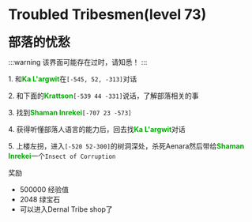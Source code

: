 # Troubled Tribesmen(level 73)
<span style="font-size: 25px;">**部落的忧愁**</span>

:::warning
该界面可能存在过时，请知悉！
:::

<span class="stage-index">1.</span> 和<font color=00AA00>**Ka L'argwit**</font>在`[-545, 52, -313]`对话

<span class="stage-index">2.</span> 和下面的<font color=00AA00>**Krattson**</font>`[-539 44 -331]`说话，了解部落相关的事

<span class="stage-index">3.</span> 找到<font color=00AA00>**Shaman Inrekei**</font>`[-707 23 -573]`

<span class="stage-index">4.</span> 获得听懂部落人语言的能力后，回去找<font color=00AA00>**Ka L'argwit**</font>对话

<span class="stage-index">5.</span> 上楼左拐，进入`[-520 52-300]`的树洞深处，杀死Aenara然后带给<font color=00AA00>**Shaman Inrekei**</font>一个`Insect of Corruption`

奖励
+ 500000 经验值
+ 2048 绿宝石
+ 可以进入Dernal Tribe shop了